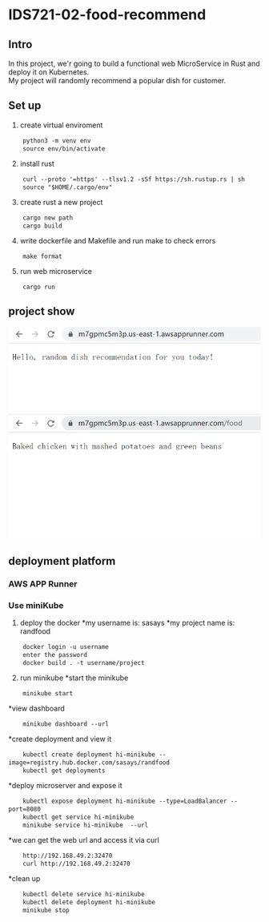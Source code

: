 # IDS721-02-food-recommend
## Intro
In this project, we'r going to build a functional web MicroService in Rust and deploy it on Kubernetes.    
My project will randomly recommend a popular dish for customer.
## Set up
1. create virtual enviroment
```
    python3 -m venv env
    source env/bin/activate
```
2. install rust
```
    curl --proto '=https' --tlsv1.2 -sSf https://sh.rustup.rs | sh
    source "$HOME/.cargo/env"
```
3. create rust a new project
```
    cargo new path
    cargo build
```
4. write dockerfile and Makefile and run make to check errors
```
    make format
```
5.  run web microservice
```
    cargo run
```
## project show
<img width="600" alt="show1" src="/img/show_index.png">
<img width="600" alt="show2" src="/img/show_food.png">

## deployment platform
### AWS APP Runner

### Use miniKube
1. deploy the docker
*my username is: sasays
*my project name is: randfood
```
    docker login -u username
    enter the password
    docker build . -t username/project
```
2. run minikube
*start the minikube
```
    minikube start
```
*view dashboard
```
    minikube dashboard --url
```
*create deployment and view it
```
    kubectl create deployment hi-minikube --image=registry.hub.docker.com/sasays/randfood
    kubectl get deployments
```
*deploy microserver and expose it
```
    kubectl expose deployment hi-minikube --type=LoadBalancer --port=8080
    kubectl get service hi-minikube
    minikube service hi-minikube  --url
```
*we can get the web url and access it via curl
```
    http://192.168.49.2:32470
    curl http://192.168.49.2:32470
```
*clean up
```
    kubectl delete service hi-minikube
    kubectl delete deployment hi-minikube
    minikube stop
```
##